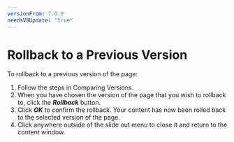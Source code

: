 ```yaml
---
versionFrom: 7.0.0
needsV8Update: "true"
---
```


# Rollback to a Previous Version

To rollback to a previous version of the page:

1. Follow the steps in Comparing Versions.
2. When you have chosen the version of the page that you wish to rollback to, click the ***Rollback*** button.
3. Click ***OK*** to confirm the rollback. Your content has now been rolled back to the selected version of the page.
4. Click anywhere outside of the slide out menu to close it and return to the content window.
